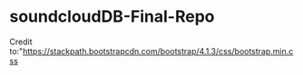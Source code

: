 # soundcloudDB-Final-Repo

Credit to:"https://stackpath.bootstrapcdn.com/bootstrap/4.1.3/css/bootstrap.min.css
